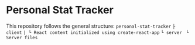 # Personal Stat Tracker

This repository follows the general structure:
`personal-stat-tracker`
`├ client`
`| └ React content initialized using create-react-app`
`└ server`
` └ Server files`
